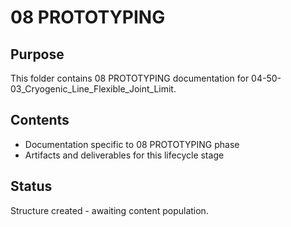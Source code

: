 # 08 PROTOTYPING

## Purpose
This folder contains 08 PROTOTYPING documentation for 04-50-03_Cryogenic_Line_Flexible_Joint_Limit.

## Contents
- Documentation specific to 08 PROTOTYPING phase
- Artifacts and deliverables for this lifecycle stage

## Status
Structure created - awaiting content population.
